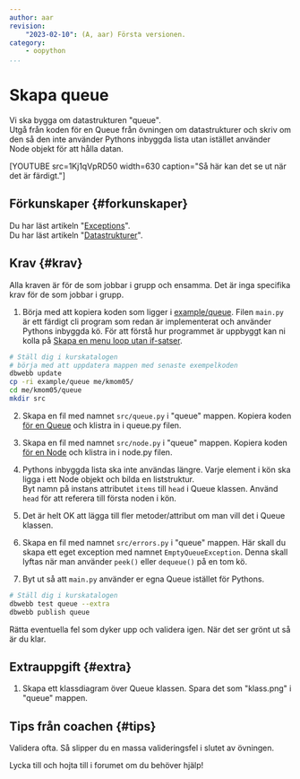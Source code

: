 ```yaml
---
author: aar
revision:
    "2023-02-10": (A, aar) Första versionen.
category:
    - oopython
...
```

Skapa queue
===================================

Vi ska bygga om datastrukturen "queue".  
Utgå från koden för en Queue från övningen om datastrukturer och skriv om den så den inte använder Pythons inbyggda lista utan istället använder Node objekt för att hålla datan.

<!--more-->

[YOUTUBE src=1Kj1qVpRD50 width=630 caption="Så här kan det se ut när det är färdigt."]



Förkunskaper {#forkunskaper}
-----------------------

Du har läst artikeln "[Exceptions](kunskap/exceptions)".  
Du har läst artikeln "[Datastrukturer](kunskap/datastrukturer)".  


Krav {#krav}
-----------------------

Alla kraven är för de som jobbar i grupp och ensamma. Det är inga specifika krav för de som jobbar i grupp.

1. Börja med att kopiera koden som ligger i [example/queue](https://github.com/dbwebb-se/oopython/tree/master/example/queue). Filen `main.py` är ett färdigt cli program som redan är implementerat och använder Pythons inbyggda kö. För att förstå hur programmet är uppbyggt kan ni kolla på [Skapa en menu loop utan if-satser](https://www.youtube.com/watch?v=7JSIjlAo9l4).


```bash
# Ställ dig i kurskatalogen
# börja med att uppdatera mappen med senaste exempelkoden
dbwebb update
cp -ri example/queue me/kmom05/
cd me/kmom05/queue
mkdir src
```

2. Skapa en fil med namnet `src/queue.py` i "queue" mappen. Kopiera koden [för en Queue](kunskap/datastrukturer#queue) och klistra in i queue.py filen.

1. Skapa en fil med namnet `src/node.py` i "queue" mappen. Kopiera koden [för en Node](kunskap/datastrukturer#nod) och klistra in i node.py filen.

1. Pythons inbyggda lista ska inte användas längre. Varje element i kön ska ligga i ett Node objekt och bilda en liststruktur.  
Byt namn på instans attributet `items` till `head` i Queue klassen. Använd `head` för att referera till första noden i kön.

1. Det är helt OK att lägga till fler metoder/attribut om man vill det i Queue klassen.

1. Skapa en fil med namnet `src/errors.py` i "queue" mappen. Här skall du skapa ett eget exception med namnet `EmptyQueueException`. Denna skall lyftas när man använder `peek()` eller `dequeue()` på en tom kö.

1. Byt ut så att `main.py` använder er egna Queue istället för Pythons.


```bash
# Ställ dig i kurskatalogen
dbwebb test queue --extra
dbwebb publish queue
```

Rätta eventuella fel som dyker upp och validera igen. När det ser grönt ut så är du klar.



Extrauppgift {#extra}
-----------------------

<!-- 1. Skapa ett sekvensdiagram över flödet som sker vid en valfri input från användaren. Spara det som "sekvens.png" i "queue" mappen. -->

1. Skapa ett klassdiagram över Queue klassen. Spara det som "klass.png" i "queue" mappen.

Tips från coachen {#tips}
-----------------------

Validera ofta. Så slipper du en massa valideringsfel i slutet av övningen.

Lycka till och hojta till i forumet om du behöver hjälp!
